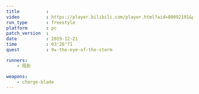 ```yaml
---
title          :
video          : https://player.bilibili.com/player.html?aid=80092191&p=1
run_type       : freestyle
platform       : pc
patch_version  : 
date           : 2019-12-21
time           : 03'26"71
quest          : 9★-the-eye-of-the-storm

runners:
    - 陌影

weapons:
    - charge-blade
---
```

